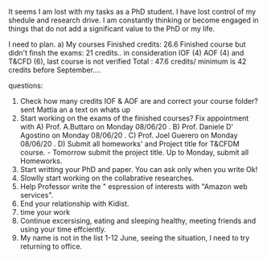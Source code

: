 It seems I am lost with my tasks as a PhD student. I have lost control of my shedule and research drive. I am constantly thinking or become engaged in things that do not add a significant value to the PhD or my life. 

I need to plan.
a) My courses
Finished credits:  26.6
Finished course but didn't finsh the exams: 21 credits.. in consideration IOF (4) AOF (4) and T&CFD (6), last course is not verified
Total : 47.6 credits/ minimum is 42 credits before September....

questions:

1) Check how many credits IOF & AOF are and correct your course folder?  sent Mattia an a text on whats up
2) Start working on the exams of the finished courses? 
   Fix appointment with A) Prof. A.Buttaro on Monday 08/06/20 .
                        B) Prof. Daniele D' Agostino on Monday 08/06/20 .
                        C) Prof. Joel Guerero on Monday 08/06/20 .
                        D) Submit all homeworks' and Project title for T&CFDM course.
                             - Tomorrow submit the project title. Up to Monday, submit all Homeworks. 
3) Start writting your PhD and paper. You can ask only when you write Ok!
4) Slowlly start working on the collabrative researches. 
5) Help Professor write the " espression of interests with "Amazon web services". 
6) End your relationship with Kidist. 
7) time your work
8) Continue excersising, eating and sleeping healthy, meeting friends and using your time effciently. 
9) My name is not in the list 1-12 June, seeing the situation, I need to try returning to office.
 



